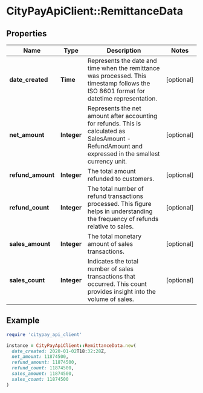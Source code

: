 # CityPayApiClient::RemittanceData

## Properties

| Name | Type | Description | Notes |
| ---- | ---- | ----------- | ----- |
| **date_created** | **Time** | Represents the date and time when the remittance was processed. This timestamp follows the ISO 8601 format for datetime representation. | [optional] |
| **net_amount** | **Integer** | Represents the net amount after accounting for refunds. This is calculated as SalesAmount - RefundAmount and expressed in the smallest currency unit. | [optional] |
| **refund_amount** | **Integer** | The total amount refunded to customers. | [optional] |
| **refund_count** | **Integer** | The total number of refund transactions processed. This figure helps in understanding the frequency of refunds relative to sales. | [optional] |
| **sales_amount** | **Integer** | The total monetary amount of sales transactions. | [optional] |
| **sales_count** | **Integer** | Indicates the total number of sales transactions that occurred. This count provides insight into the volume of sales. | [optional] |

## Example

```ruby
require 'citypay_api_client'

instance = CityPayApiClient::RemittanceData.new(
  date_created: 2020-01-02T18:32:28Z,
  net_amount: 11874500,
  refund_amount: 11874500,
  refund_count: 11874500,
  sales_amount: 11874500,
  sales_count: 11874500
)
```

